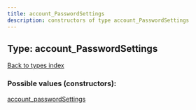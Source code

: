 ```yaml
---
title: account_PasswordSettings
description: constructors of type account_PasswordSettings
---
```

## Type: account\_PasswordSettings  
[Back to types index](index.md)



### Possible values (constructors):

[account\_passwordSettings](../constructors/account_passwordSettings.md)  

